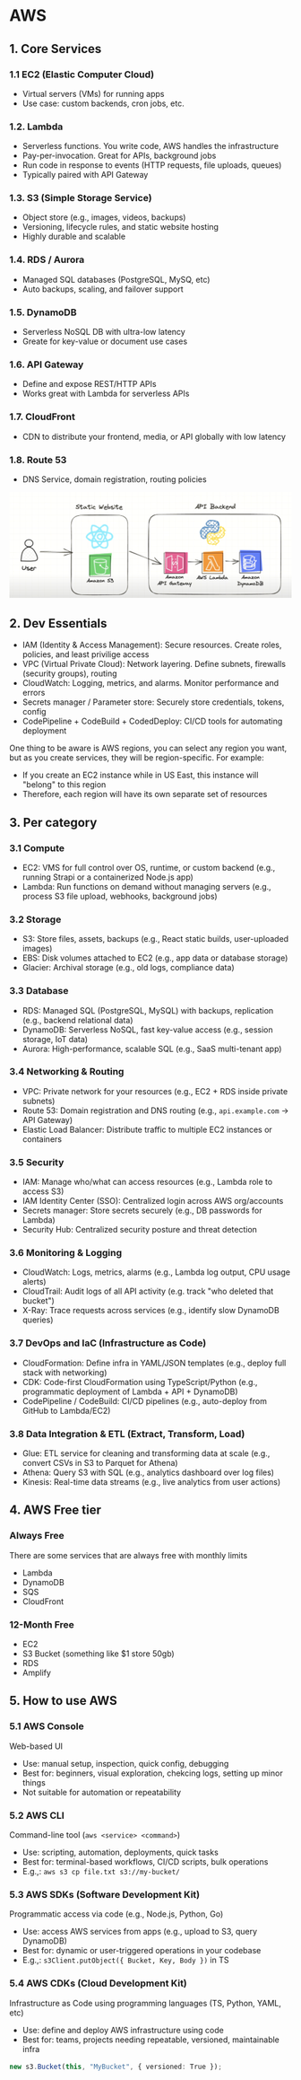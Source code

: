 # AWS

## 1. Core Services

### 1.1 EC2 (Elastic Computer Cloud)

- Virtual servers (VMs) for running apps
- Use case: custom backends, cron jobs, etc.

### 1.2. Lambda

- Serverless functions. You write code, AWS handles the infrastructure
- Pay-per-invocation. Great for APIs, background jobs
- Run code in response to events (HTTP requests, file uploads, queues)
- Typically paired with API Gateway

### 1.3. S3 (Simple Storage Service)

- Object store (e.g., images, videos, backups)
- Versioning, lifecycle rules, and static website hosting
- Highly durable and scalable

### 1.4. RDS / Aurora

- Managed SQL databases (PostgreSQL, MySQ, etc)
- Auto backups, scaling, and failover support

### 1.5. DynamoDB

- Serverless NoSQL DB with ultra-low latency
- Greate for key-value or document use cases

### 1.6. API Gateway

- Define and expose REST/HTTP APIs
- Works great with Lambda for serverless APIs

### 1.7. CloudFront

- CDN to distribute your frontend, media, or API globally with low latency

### 1.8. Route 53

- DNS Service, domain registration, routing policies

![Example simple application](image.png)

## 2. Dev Essentials

- IAM (Identity & Access Management): Secure resources. Create roles, policies, and least privilige access
- VPC (Virtual Private Cloud): Network layering. Define subnets, firewalls (security groups), routing
- CloudWatch: Logging, metrics, and alarms. Monitor performance and errors
- Secrets manager / Parameter store: Securely store credentials, tokens, config
- CodePipeline + CodeBuild + CodedDeploy: CI/CD tools for automating deployment

One thing to be aware is AWS regions, you can select any region you want, but as you create services, they will be region-specific. For example:

- If you create an EC2 instance while in US East, this instance will "belong" to this region
- Therefore, each region will have its own separate set of resources

## 3. Per category

### 3.1 Compute

- EC2: VMS for full control over OS, runtime, or custom backend (e.g., running Strapi or a containerized Node.js app)
- Lambda: Run functions on demand without managing servers (e.g., process S3 file upload, webhooks, background jobs)

### 3.2 Storage

- S3: Store files, assets, backups (e.g., React static builds, user-uploaded images)
- EBS: Disk volumes attached to EC2 (e.g., app data or database storage)
- Glacier: Archival storage (e.g., old logs, compliance data)

### 3.3 Database

- RDS: Managed SQL (PostgreSQL, MySQL) with backups, replication (e.g., backend relational data)
- DynamoDB: Serverless NoSQL, fast key-value access (e.g., session storage, IoT data)
- Aurora: High-performance, scalable SQL (e.g., SaaS multi-tenant app)

### 3.4 Networking & Routing

- VPC: Private network for your resources (e.g., EC2 + RDS inside private subnets)
- Route 53: Domain registration and DNS routing (e.g., `api.example.com` -> API Gateway)
- Elastic Load Balancer: Distribute traffic to multiple EC2 instances or containers

### 3.5 Security

- IAM: Manage who/what can access resources (e.g., Lambda role to access S3)
- IAM Identity Center (SSO): Centralized login across AWS org/accounts
- Secrets manager: Store secrets securely (e.g., DB passwords for Lambda)
- Security Hub: Centralized security posture and threat detection

### 3.6 Monitoring & Logging

- CloudWatch: Logs, metrics, alarms (e.g., Lambda log output, CPU usage alerts)
- CloudTrail: Audit logs of all API activity (e.g. track "who deleted that bucket")
- X-Ray: Trace requests across services (e.g., identify slow DynamoDB queries)

### 3.7 DevOps and IaC (Infrastructure as Code)

- CloudFormation: Define infra in YAML/JSON templates (e.g., deploy full stack with networking)
- CDK: Code-first CloudFormation using TypeScript/Python (e.g., programmatic deployment of Lambda + API + DynamoDB)
- CodePipeline / CodeBuild: CI/CD pipelines (e.g., auto-deploy from GitHub to Lambda/EC2)

### 3.8 Data Integration & ETL (Extract, Transform, Load)

- Glue: ETL service for cleaning and transforming data at scale (e.g., convert CSVs in S3 to Parquet for Athena)
- Athena: Query S3 with SQL (e.g., analytics dashboard over log files)
- Kinesis: Real-time data streams (e.g., live analytics from user actions)

## 4. AWS Free tier

### Always Free

There are some services that are always free with monthly limits

- Lambda
- DynamoDB
- SQS
- CloudFront

### 12-Month Free

- EC2
- S3 Bucket (something like $1 store 50gb)
- RDS
- Amplify

## 5. How to use AWS

### 5.1 AWS Console

Web-based UI

- Use: manual setup, inspection, quick config, debugging
- Best for: beginners, visual exploration, chekcing logs, setting up minor things
- Not suitable for automation or repeatability

### 5.2 AWS CLI

Command-line tool (`aws <service> <command>`)

- Use: scripting, automation, deployments, quick tasks
- Best for: terminal-based workflows, CI/CD scripts, bulk operations
- E.g.,: `aws s3 cp file.txt s3://my-bucket/`

### 5.3 AWS SDKs (Software Development Kit)

Programmatic access via code (e.g., Node.js, Python, Go)

- Use: access AWS services from apps (e.g., upload to S3, query DynamoDB)
- Best for: dynamic or user-triggered operations in your codebase
- E.g.,: `s3Client.putObject({ Bucket, Key, Body })` in TS

### 5.4 AWS CDKs (Cloud Development Kit)

Infrastructure as Code using programming languages (TS, Python, YAML, etc)

- Use: define and deploy AWS infrastructure using code
- Best for: teams, projects needing repeatable, versioned, maintainable infra

```ts
new s3.Bucket(this, "MyBucket", { versioned: True });
```
